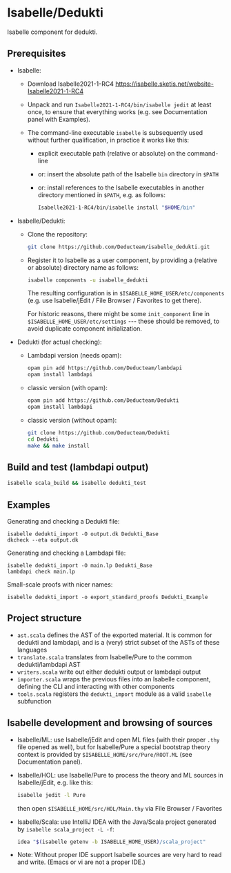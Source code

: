 # Isabelle/Dedukti

Isabelle component for dedukti.


## Prerequisites

  * Isabelle:

      - Download Isabelle2021-1-RC4 
        https://isabelle.sketis.net/website-Isabelle2021-1-RC4

      - Unpack and run `Isabelle2021-1-RC4/bin/isabelle jedit` at least
        once, to ensure that everything works (e.g. see Documentation
        panel with Examples).

      - The command-line executable `isabelle` is subsequently used
        without further qualification, in practice it works like this:

          + explicit executable path (relative or absolute) on the command-line

          + or: insert the absolute path of the Isabelle `bin`
            directory in `$PATH`

          + or: install references to the Isabelle executables in
            another directory mentioned in `$PATH`, e.g. as follows:
            ```bash
            Isabelle2021-1-RC4/bin/isabelle install "$HOME/bin"
            ```

  * Isabelle/Dedukti:

      - Clone the repository:
        ```bash
        git clone https://github.com/Deducteam/isabelle_dedukti.git
        ```

      - Register it to Isabelle as a user component, by providing a
        (relative or absolute) directory name as follows:
        ```bash
        isabelle components -u isabelle_dedukti
        ```
        The resulting configuration is in `$ISABELLE_HOME_USER/etc/components`
        (e.g. use Isabelle/jEdit / File Browser / Favorites to get there).

        For historic reasons, there might be some `init_component`
        line in `$ISABELLE_HOME_USER/etc/settings` --- these should be
        removed, to avoid duplicate component initialization.

  * Dedukti (for actual checking):

    - Lambdapi version (needs opam):
      ```bash
      opam pin add https://github.com/Deducteam/lambdapi
      opam install lambdapi
      ```

    - classic version (with opam):
      ```bash
      opam pin add https://github.com/Deducteam/Dedukti
      opam install lambdapi
      ```

    - classic version (without opam):
      ```bash
      git clone https://github.com/Deducteam/Dedukti
      cd Dedukti
      make && make install
      ```



## Build and test (lambdapi output)

```bash
isabelle scala_build && isabelle dedukti_test
```


## Examples

Generating and checking a Dedukti file:

```
isabelle dedukti_import -O output.dk Dedukti_Base
dkcheck --eta output.dk
```

Generating and checking a Lambdapi file:

```
isabelle dedukti_import -O main.lp Dedukti_Base
lambdapi check main.lp
```

Small-scale proofs with nicer names:

```
isabelle dedukti_import -o export_standard_proofs Dedukti_Example
```

## Project structure
- `ast.scala` defines the AST of the exported material. It is common for dedukti and lambdapi, and is a (very) strict subset of the ASTs of these languages
- `translate.scala` translates from Isabelle/Pure to the common dedukti/lambdapi AST
- `writers.scala` write out either dedukti output or lambdapi output
- `importer.scala` wraps the previous files into an Isabelle component, defining the CLI and interacting with other components
- `tools.scala` registers the `dedukti_import` module as a valid `isabelle` subfunction


## Isabelle development and browsing of sources

* Isabelle/ML: use Isabelle/jEdit and open ML files (with their proper
  `.thy` file opened as well), but for Isabelle/Pure a special
  bootstrap theory context is provided by
  `$ISABELLE_HOME/src/Pure/ROOT.ML` (see Documentation panel).

* Isabelle/HOL: use Isabelle/Pure to process the theory and ML sources
  in Isabelle/jEdit, e.g. like this:
  ```bash
  isabelle jedit -l Pure
  ```
  then open `$ISABELLE_HOME/src/HOL/Main.thy` via File Browser / Favorites

* Isabelle/Scala: use IntelliJ IDEA with the Java/Scala project generated
  by `isabelle scala_project -L -f`:
  ```bash
  idea "$(isabelle getenv -b ISABELLE_HOME_USER)/scala_project"
  ```
* Note: Without proper IDE support Isabelle sources are very hard to
  read and write.  (Emacs or vi are not a proper IDE.)
